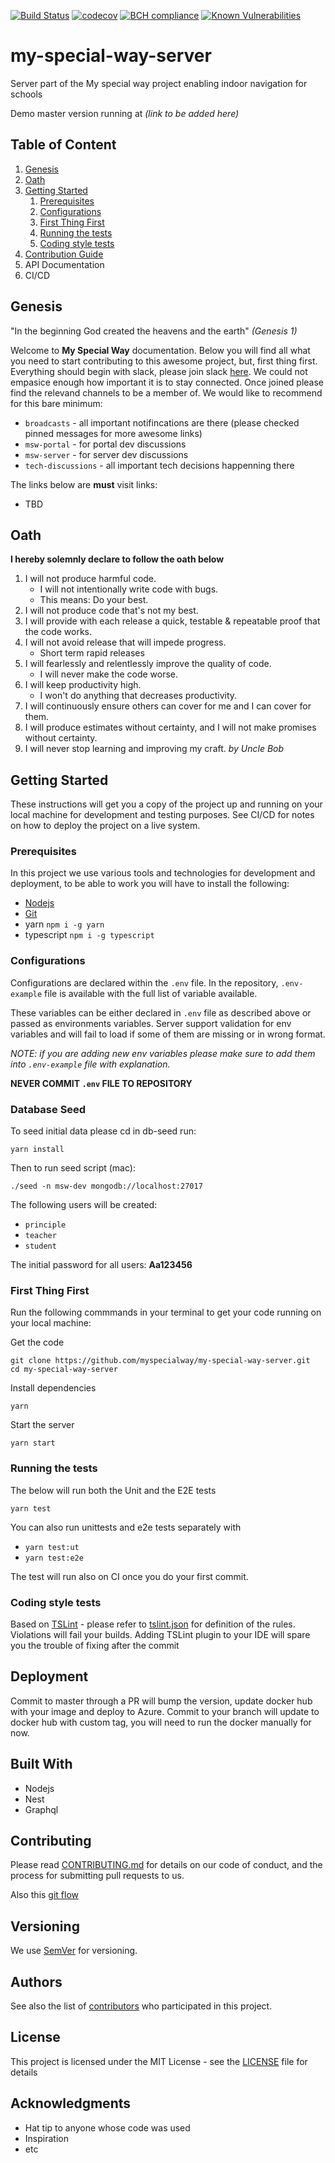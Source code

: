 [![Build Status](https://travis-ci.org/myspecialway/my-special-way-server.svg?branch=master)](https://travis-ci.org/myspecialway/my-special-way-server)
[![codecov](https://codecov.io/gh/myspecialway/my-special-way-server/branch/master/graph/badge.svg)](https://codecov.io/gh/myspecialway/my-special-way-server)
[![BCH compliance](https://bettercodehub.com/edge/badge/myspecialway/my-special-way-server?branch=master)](https://bettercodehub.com/results/myspecialway/my-special-way-server)
[![Known Vulnerabilities](https://snyk.io/test/github/myspecialway/my-special-way-server/badge.svg?targetFile=package.json)](https://snyk.io/test/github/myspecialway/my-special-way-server?targetFile=package.json)
# my-special-way-server

Server part of the My special way project enabling indoor navigation for schools

Demo master version running at _(link to be added here)_

## Table of Content
1. [Genesis](#Genesis)
1. [Oath](#Oath)
1. [Getting Started](#getting-started)
    1. [Prerequisites](#prerequisites)
    1. [Configurations](#configurations)
    1. [First Thing First](#first-thing-first)
    1. [Running the tests](#running-the-tests)
    1. [Coding style tests](#coding-style-tests)
1. [Contribution Guide](#contribution-guide)
1. API Documentation
1. CI/CD

## Genesis
"In the beginning God created the heavens and the earth" _(Genesis 1)_

Welcome to __My Special Way__ documentation. Below you will find all what you need to start contributing to this awesome project, but, first thing first. Everything should begin with slack, please join slack [here](https://myspecialway.slack.com/).
We could not empasice enough how important it is to stay connected. Once joined please find the relevand channels to be a member of. We would like to recommend for this bare minimum:

* `broadcasts` - all important notifincations are there (please checked pinned messages for more awesome links)
* `msw-portal` - for portal dev discussions
* `msw-server` - for server dev discussions
* `tech-discussions` - all important tech decisions happenning there

The links below are __must__ visit links:

* TBD

## Oath
__I hereby solemnly declare to follow the oath below__

1. I will not produce harmful code.
    - I will not intentionally write code with bugs.
    - This means: Do your best.
2. I will not produce code that's not my best.
3. I will provide with each release a quick, testable & repeatable proof that the code works.
4. I will not avoid release that will impede progress.
    - Short term rapid releases
5. I will fearlessly and relentlessly improve the quality of code.
    - I will never make the code worse.
6. I will keep productivity high.
    - I won't do anything that decreases productivity.
7. I will continuously ensure others can cover for me and I can cover for them.
8. I will produce estimates without certainty, and I will not make promises without certainty.
9. I will never stop learning and improving my craft.
_by Uncle Bob_

## Getting Started

These instructions will get you a copy of the project up and running on your local machine for development and testing purposes. See CI/CD for notes on how to deploy the project on a live system.

### Prerequisites
In this project we use various tools and technologies for development and deployment, to be able to work you will have to install the following: 

* [Nodejs](http://nodejs.org)
* [Git](https://git-scm.com/book/en/v2/Getting-Started-Installing-Git)
* yarn `npm i -g yarn`
* typescript `npm i -g typescript`

### Configurations
Configurations are declared within the `.env` file. In the repository, `.env-example` file is available with the full list of variable available. 

These variables can be either declared in `.env` file as described above or passed as environments variables. Server support validation for env variables and will fail to load if some of them are missing or in wrong format.

_NOTE: if you are adding new env variables please make sure to add them into `.env-example` file with explanation._

__NEVER COMMIT `.env` FILE TO REPOSITORY__


### Database Seed  

To seed initial data please cd in db-seed run:

    yarn install
    

Then to run seed script (mac):
    
    ./seed -n msw-dev mongodb://localhost:27017

The following users will be created: 

* `principle`
* `teacher`
* `student`

The initial password for all users: **Aa123456**

### First Thing First
Run the following commmands in your terminal to get your code running on your local machine:

Get the code
```
git clone https://github.com/myspecialway/my-special-way-server.git
cd my-special-way-server
```

Install dependencies
```
yarn
```

Start the server

```
yarn start
```

### Running the tests

The below will run both the Unit and the E2E tests

```
yarn test

```
You can also run unittests and e2e tests separately with
* `yarn test:ut`
* `yarn test:e2e`

The test will run also on CI once you do your first commit.

### Coding style tests

Based on [TSLint](https://palantir.github.io/tslint/) - please refer to [tslint.json](tslint.json) for definition of the rules.
Violations will fail your builds.
Adding TSLint plugin to your IDE will spare you the trouble of fixing after the commit

## Deployment

Commit to master through a PR will bump the version, update docker hub with your image and deploy to Azure.
Commit to your branch will update to docker hub with custom tag, you will need to run the docker manually for now.

## Built With

* Nodejs
* Nest
* Graphql

## Contributing

Please read [CONTRIBUTING.md](https://gist.github.com/PurpleBooth/b24679402957c63ec426) for details on our code of conduct, and the process for submitting pull requests to us.

Also this [git flow](https://guides.github.com/introduction/flow/)

## Versioning

We use [SemVer](http://semver.org/) for versioning. 

## Authors


See also the list of [contributors](https://github.com/myspecialway/my-special-way-server/graphs/contributors) who participated in this project.

## License

This project is licensed under the MIT License - see the [LICENSE](LICENSE) file for details

## Acknowledgments

* Hat tip to anyone whose code was used
* Inspiration
* etc
